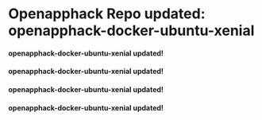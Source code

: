 # Openapphack Repo updated: openapphack-docker-ubuntu-xenial
#### openapphack-docker-ubuntu-xenial updated!
#### openapphack-docker-ubuntu-xenial updated!
#### openapphack-docker-ubuntu-xenial updated!
#### openapphack-docker-ubuntu-xenial updated!
